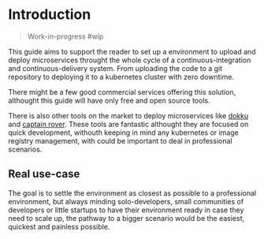 # Introduction

> Work-in-progress #wip

This guide aims to support the reader to set up a environment to upload and deploy microservices throught the whole cycle of a continuous-integration and continuous-delivery system. From uploading the code to a git repository to deploying it to a kubernetes cluster with zero downtime.

There might be a few good commercial services offering this solution, althought this guide will have only free and open source tools. 

There is also other tools on the market to deploy microservices like [dokku]() and [captain rover](). These tools are fantastic althought they are focused on quick development, withouth keeping in mind any kubernetes or image registry management, with could be important to deal in professional scenarios. 


## Real use-case 

The goal is to settle the environment as closest as possible to a professional environment, but always minding solo-developers, small communities of developers or little startups to have their environment ready in case they need to scale up, the pathway to a bigger scenario would be the easiest, quickest and painless possible.
 





